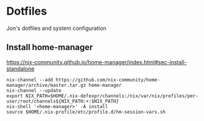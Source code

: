 # Dotfiles

Jon's dotfiles and system configuration

## Install home-manager 

<https://nix-community.github.io/home-manager/index.html#sec-install-standalone>

```
nix-channel --add https://github.com/nix-community/home-manager/archive/master.tar.gz home-manager
nix-channel --update
export NIX_PATH=$HOME/.nix-defexpr/channels:/nix/var/nix/profiles/per-user/root/channels${NIX_PATH:+:$NIX_PATH}
nix-shell '<home-manager>' -A install
source $HOME/.nix-profile/etc/profile.d/hm-session-vars.sh
```
